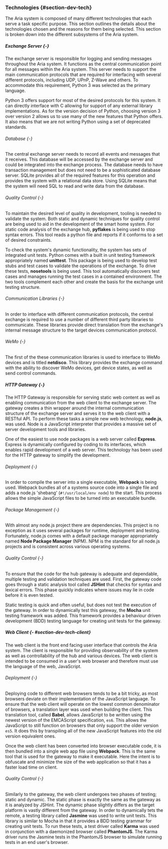 ### Technologies {#section-dev-tech}

The Aria system is composed of many different technologies that each serve a task specific purpose.
This section outlines the details about the technologies chosen and the reasons for them being 
selected. This section is broken down into the different subsystems of the Aria system.

##### Exchange Server {-}

The exchange server is responsible for logging and sending messages throughout the Aria system.
It functions as the central communication point for all messages within the Aria system. This server
needs to support the main communication protocols that are required for interfacing with several 
different protocols, including UDP, UPnP, Z-Wave and others. To accommodate this requirement, Python
3 was selected as the primary language.

Python 3 offers support for most of the desired protocols for this system. It can directly
interface with C allowing for support of any external library implementations. As for the version
decision of Python, choosing version 3 over version 2 allows us to use many of the new features that
Python offers. It also means that we are not writing Python using a set of deprecated standards.

###### Database {-}

The central exchange server needs to record all events and messages that it receives. This
database will be accessed by the exchange server and could be integrated into the exchange process.
The database needs to have transaction management but does not need to be a sophisticated database
server. SQLite provides all of the required features for this operation and provides the system with
a relational data store. Using SQLite means that the system will need SQL to read and write data 
from the database.

###### Quality Control {-}

To maintain the desired level of quality in development, tooling is needed to validate the system.
Both static and dynamic techniques for quality control are being used to aid in the development of 
the smart home system. For static code analysis of the exchange hub, **pyflakes** is being used to
stop syntax errors. This tool reads a python file and reports if it conforms to a set of desired 
constraints.

To check the system's dynamic functionality, the system has sets of integrated unit tests.
Python comes with a built in unit testing framework appropriately named **unittest**. This package
is being used to develop test stubs and test cases to validate the operations of the exchange.
To drive these tests, **nosetools** is being used. This tool automatically discovers test cases and
manages running the test cases in a contained environment. The two tools complement each other
and create the basis for the exchange unit testing structure.

###### Communication Libraries {-}

In order to interface with different communication protocols, the central exchange is required to
use a number of different third party libraries to communicate. These libraries provide direct
translation from the exchange's internal message structure to the target devices communication
protocol.

###### WeMo {-}

The first of the these communication libraries is used to interface to WeMo devices and is titled
**netdisco**. This library provides the exchange command with the ability to discover WeMo devices,
get device states, as well as send control commands.

##### HTTP Gateway {-}

The HTTP Gateway is responsible for serving static web content as well as enabling communication
from the web client to the exchange server. The gateway creates a thin wrapper around the internal
communication structure of the exchange server and serves it to the web client with a RESTful API. 
To perform these tasks a simple new web technology, **node.js**, was used. Node is a JavaScript 
interpreter that provides a massive set of server development tools and libraries.

One of the easiest to use node packages is a web server called **Express**. Express is dynamically
configured by coding to its interfaces, which enables rapid development of a web server. This
technology has been used for the HTTP gateway to simplify the development.

###### Deployment {-}

In order to compile the server into a single executable, **Webpack** is being used. Webpack bundles
all of a systems source code into a single file and adds a node.js 'shebang' (`#!/usr/local/env node`)
to the start. This process allows the simple JavaScript files to be turned into an executable
bundle.

###### Package Management {-}

With almost any node.js project there are dependencies. This project is no exception as it uses
several packages for runtime, deployment and testing. Fortunately, node.js comes with a default
package manager appropriately named **Node Package Manager** (NPM). NPM is the standard for all
node.js projects and is consistent across various operating systems.

###### Quality Control {-}

To ensure that the code for the hub gateway is adequate and dependable, multiple testing and
validation techniques are used. First, the gateway code goes through a static analysis tool
called **JSHint** that checks for syntax and lexical errors. This phase quickly indicates where
issues may lie in code before it is even tested.

Static testing is quick and often useful, but does not test the execution of the gateway. In
order to dynamically test this gateway, the **Mocha** unit testing framework was added. This
framework provides a behaviour driven development (BDD) testing language for creating unit tests
for the gateway.

##### Web Client {- #section-dev-tech-client}

The web client is the front end facing user interface that controls the Aria system. The client is
responsible for providing observability of the system as well as controllability of the hub and
various devices. The web client is intended to be consumed in a user's web browser and therefore
must use the language of the web, JavaScript.

###### Deployment {-}

Deploying code to different web browsers tends to be a bit tricky, as most browsers deviate on their
implementation of the JavaScript language. To ensure that the web client will operate on the lowest
common denominator of browsers, a translation layer was used when building the client. This
translation tool, called **Babel**, allows JavaScript to be written using the newest version of the
EMCAScript specification, `es6`. This allows the JavaScript to still function on browsers that only 
support the older version `es5`. It does this by transpiling all of the new JavaScript features into
the old version equivalent ones.

Once the web client has been converted into browser executable code, it is then bundled into a
single web app file using **Webpack**. This is the same tool that is used for the gateway to make
it executable. Here the intent is to obfuscate and minimize the size of the web application so
that it has a faster load time on client.

###### Quality Control {-}

Similarly to the gateway, the web client undergoes two phases of testing; static and dynamic. The
static phase is exactly the same as the gateway as it is analyzed by JSHint. The dynamic phase
slightly differs as the target platform is vastly different from the gateway. In order to
dynamically tets the remote, a testing library called **Jasmine** was used to write unit tests.
This library is similar to Mocha in that it provides a BDD testing grammar for creating unit tests.
To run these tests, a test driver called **Karma** was used in conjunction with a daemonized
browser called **PhantomJS**. The Karma driver runs the Jasmine tests in the PhantomJS browser to
simulate running tests in an end user's browser.


